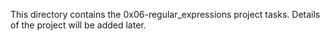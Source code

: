 This directory contains the 0x06-regular_expressions project tasks.
Details of the project will be added later.
